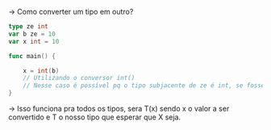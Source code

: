 -> Como converter um tipo em outro? 
```go
type ze int
var b ze = 10
var x int = 10

func main() {

	x = int(b)
	// Utilizando o conversor int()
	// Nesse caso é possível pq o tipo subjacente de ze é int, se fosse string não poderia
}
```
-> Isso funciona pra todos os tipos, sera T(x) sendo x o valor a ser convertido e T o nosso tipo que esperar que X seja.